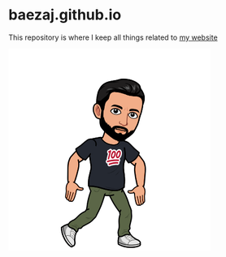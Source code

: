 
<!-- README.md is generated from README.Rmd. Please edit that file -->

# baezaj.github.io

<!-- badges: start -->
<!-- badges: end -->

This repository is where I keep all things related to [my
website](https://baezaj.github.io/)

![](img/Josue_bitmoji.png)
